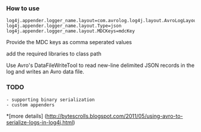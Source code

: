 ### How to use

  	log4j.appender.logger_name.layout=com.avrolog.log4j.layout.AvroLogLayout
  	log4j.appender.logger_name.layout.Type=json
  	log4j.appender.logger_name.layout.MDCKeys=mdcKey
  
  
  Provide the MDC keys as comma seperated values 
  
  add the required libraries to class path
  
  Use Avro's DataFileWriteTool to read new-line delimited JSON records in the log and writes an Avro data file.
  
### TODO

	- supporting binary serialization
	- custom appenders
	
  
  
  *[more details] (http://bytescrolls.blogspot.com/2011/05/using-avro-to-serialize-logs-in-log4j.html)